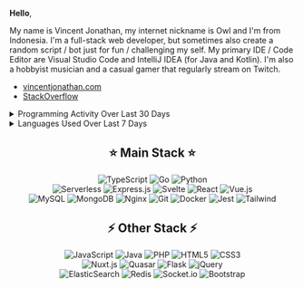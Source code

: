 
**Hello**,

My name is Vincent Jonathan, my internet nickname is Owl and I'm from Indonesia. I'm a full-stack web developer, but sometimes also create a random script / bot just for fun / challenging my self. My primary IDE / Code Editor are Visual Studio Code and IntelliJ IDEA (for Java and Kotlin). I'm also a hobbyist musician and a casual gamer that regularly stream on Twitch.
  
- [vincentjonathan.com](https://vincentjonathan.com)
- [StackOverflow](https://stackoverflow.com/users/12397250/owl)

<details>
  <summary>Programming Activity Over Last 30 Days</summary>
  <img src="https://wakatime.com/share/@Owl/90925276-2cc4-4c5f-8856-587de7716c10.svg"></img>  
</details>

<details>
  <summary>Languages Used Over Last 7 Days</summary>
  <img src="https://wakatime.com/share/@Owl/4a39ac32-cd52-49fc-aaa7-b59d4a737fa0.svg"></img>  
</details>

## <div align="center">⭐ Main  Stack ⭐</div>
<div align="center"> 
<img alt="TypeScript" src="https://img.shields.io/badge/typescript%20-%23007ACC.svg?&style=for-the-badge&logo=typescript&logoColor=white"/>
<img alt="Go" src="https://img.shields.io/badge/GOLANG%20-%2367D0DE.svg?&style=for-the-badge&logo=go&logoColor=white"/>
<img alt="Python" src="https://img.shields.io/badge/python%20-%2314354C.svg?&style=for-the-badge&logo=python&logoColor=white"/>
</div>


<div align="center">
<img alt="Serverless" src="https://img.shields.io/badge/Serverless%20-%23212121.svg?&style=for-the-badge&logo=serverless&logoColor=%23E95650"/>
<img alt="Express.js" src="https://img.shields.io/badge/express.js%20-%23404d59.svg?&style=for-the-badge"/>
<img alt="Svelte" src="https://img.shields.io/badge/svelte-ffffff.svg?&style=for-the-badge&logo=svelte" />
<img alt="React" src="https://img.shields.io/badge/react%20-%2320232a.svg?&style=for-the-badge&logo=react&logoColor=%2361DAFB"/>
<img alt="Vue.js" src="https://img.shields.io/badge/vuejs%20-%2335495e.svg?&style=for-the-badge&logo=vue.js&logoColor=%234FC08D"/>
</div>

<div align="center"> 
<img alt="MySQL" src="https://img.shields.io/badge/mysql-%2300f.svg?&style=for-the-badge&logo=mysql&logoColor=white"/>
<img alt="MongoDB" src ="https://img.shields.io/badge/MongoDB-%234ea94b.svg?&style=for-the-badge&logo=mongodb&logoColor=white"/>
<img alt="Nginx" src="https://img.shields.io/badge/nginx%20-%23009639.svg?&style=for-the-badge&logo=nginx&logoColor=white"/>
<img alt="Git" src="https://img.shields.io/badge/git%20-%23F05033.svg?&style=for-the-badge&logo=git&logoColor=white"/>
<img alt="Docker" src="https://img.shields.io/badge/docker%20-%230db7ed.svg?&style=for-the-badge&logo=docker&logoColor=white"/>
<img alt="Jest" src="https://img.shields.io/badge/-jest-%23C21325?&style=for-the-badge&logo=jest&logoColor=white"/>
<img alt="Tailwind" src="https://img.shields.io/badge/tailwind%20-%2306B6D4.svg?&style=for-the-badge&logo=tailwind-css&logoColor=white"/>
</div>

## <div align="center">⚡ Other  Stack ⚡ </div>
<div align="center"> 
<img alt="JavaScript" src="https://img.shields.io/badge/javascript%20-%23323330.svg?&style=for-the-badge&logo=javascript&logoColor=%23F7DF1E"/>
<img alt="Java" src="https://img.shields.io/badge/java-%23ED8B00.svg?&style=for-the-badge&logo=java&logoColor=white"/>
<img alt="PHP" src="https://img.shields.io/badge/php-%23777BB4.svg?&style=for-the-badge&logo=php&logoColor=white"/>
<img alt="HTML5" src="https://img.shields.io/badge/html5%20-%23E34F26.svg?&style=for-the-badge&logo=html5&logoColor=white"/>
<img alt="CSS3" src="https://img.shields.io/badge/css3%20-%231572B6.svg?&style=for-the-badge&logo=css3&logoColor=white"/>
</div>

<div align="center">
<img alt="Nuxt.js" src="https://img.shields.io/badge/NuxtJS-3FB27F.svg?&style=for-the-badge&logo=Nuxt.js&logoColor=white" />
<img alt="Quasar" src="https://img.shields.io/badge/quasar-253036?style=for-the-badge&logo=quasar&logoColor=40A0ED" />
<img alt="Flask" src="https://img.shields.io/badge/flask%20-%23000.svg?&style=for-the-badge&logo=flask&logoColor=white"/>
<img alt="jQuery" src="https://img.shields.io/badge/jquery%20-%230769AD.svg?&style=for-the-badge&logo=jquery&logoColor=white"/>
</div>

<div align="center">
<img alt="ElasticSearch" src="https://img.shields.io/badge/-ElasticSearch-005571?style=for-the-badge&logo=elasticsearch"/>
<img alt="Redis" src="https://img.shields.io/badge/redis-D12B1F?style=for-the-badge&logo=redis&logoColor=white"/>
<img alt="Socket.io" src="https://img.shields.io/badge/Socket.io-FFFFFF?style=for-the-badge&logo=socket.io&logoColor=black"/>
<img alt="Bootstrap" src="https://img.shields.io/badge/bootstrap%20-%23563D7C.svg?&style=for-the-badge&logo=bootstrap&logoColor=white"/>
</div>

